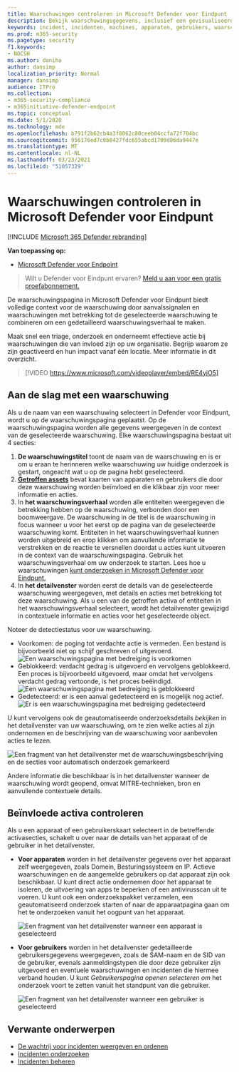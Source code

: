 ```yaml
---
title: Waarschuwingen controleren in Microsoft Defender voor Eindpunt
description: Bekijk waarschuwingsgegevens, inclusief een gevisualiseerd waarschuwingsverhaal en details voor elke stap van de keten.
keywords: incident, incidenten, machines, apparaten, gebruikers, waarschuwingen, waarschuwing, onderzoek, grafiek, bewijs
ms.prod: m365-security
ms.pagetype: security
f1.keywords:
- NOCSH
ms.author: daniha
author: dansimp
localization_priority: Normal
manager: dansimp
audience: ITPro
ms.collection:
- m365-security-compliance
- m365initiative-defender-endpoint
ms.topic: conceptual
ms.date: 5/1/2020
ms.technology: mde
ms.openlocfilehash: b791f2b62cb4a3f8062c80ceeb04ccfa72f704bc
ms.sourcegitcommit: 956176ed7c8b8427fdc655abcd1709d86da9447e
ms.translationtype: MT
ms.contentlocale: nl-NL
ms.lasthandoff: 03/23/2021
ms.locfileid: "51057329"
---
```

# <a name="review-alerts-in-microsoft-defender-for-endpoint"></a>Waarschuwingen controleren in Microsoft Defender voor Eindpunt

[!INCLUDE [Microsoft 365 Defender rebranding](../../includes/microsoft-defender.md)]


**Van toepassing op:**
- [Microsoft Defender voor Endpoint](https://go.microsoft.com/fwlink/?linkid=2154037)

>Wilt u Defender voor Eindpunt ervaren? [Meld u aan voor een gratis proefabonnement.](https://www.microsoft.com/microsoft-365/windows/microsoft-defender-atp?ocid=docs-wdatp-managealerts-abovefoldlink)

De waarschuwingspagina in Microsoft Defender voor Eindpunt biedt volledige context voor de waarschuwing door aanvalssignalen en waarschuwingen met betrekking tot de geselecteerde waarschuwing te combineren om een gedetailleerd waarschuwingsverhaal te maken.

Maak snel een triage, onderzoek en onderneemt effectieve actie bij waarschuwingen die van invloed zijn op uw organisatie. Begrijp waarom ze zijn geactiveerd en hun impact vanaf één locatie. Meer informatie in dit overzicht.

> [!VIDEO https://www.microsoft.com/videoplayer/embed/RE4yiO5]

## <a name="getting-started-with-an-alert"></a>Aan de slag met een waarschuwing

Als u de naam van een waarschuwing selecteert in Defender voor Eindpunt, wordt u op de waarschuwingspagina geplaatst. Op de waarschuwingspagina worden alle gegevens weergegeven in de context van de geselecteerde waarschuwing. Elke waarschuwingspagina bestaat uit 4 secties:

1. **De waarschuwingstitel** toont de naam van de waarschuwing en is er om u eraan te herinneren welke waarschuwing uw huidige onderzoek is gestart, ongeacht wat u op de pagina hebt geselecteerd.
2. [**Getroffen assets**](#review-affected-assets) bevat kaarten van apparaten en gebruikers die door deze waarschuwing worden beïnvloed en die klikbaar zijn voor meer informatie en acties.
3. In **het waarschuwingsverhaal** worden alle entiteiten weergegeven die betrekking hebben op de waarschuwing, verbonden door een boomweergave. De waarschuwing in de titel is de waarschuwing in focus wanneer u voor het eerst op de pagina van de geselecteerde waarschuwing komt. Entiteiten in het waarschuwingsverhaal kunnen worden uitgebreid en erop klikken om aanvullende informatie te verstrekken en de reactie te versnellen doordat u acties kunt uitvoeren in de context van de waarschuwingspagina. Gebruik het waarschuwingsverhaal om uw onderzoek te starten. Lees hoe u waarschuwingen [kunt onderzoeken in Microsoft Defender voor Eindpunt.](https://docs.microsoft.com/microsoft-365/security/defender-endpoint/investigate-alerts)
4. In **het detailvenster** worden eerst de details van de geselecteerde waarschuwing weergegeven, met details en acties met betrekking tot deze waarschuwing. Als u een van de getroffen activa of entiteiten in het waarschuwingsverhaal selecteert, wordt het detailvenster gewijzigd in contextuele informatie en acties voor het geselecteerde object.

Noteer de detectiestatus voor uw waarschuwing. 
- Voorkomen: de poging tot verdachte actie is vermeden. Een bestand is bijvoorbeeld niet op schijf geschreven of uitgevoerd.
![Een waarschuwingspagina met bedreiging is voorkomen](images/detstat-prevented.png)
- Geblokkeerd: verdacht gedrag is uitgevoerd en vervolgens geblokkeerd. Een proces is bijvoorbeeld uitgevoerd, maar omdat het vervolgens verdacht gedrag vertoonde, is het proces beëindigd.
![Een waarschuwingspagina met bedreiging is geblokkeerd](images/detstat-blocked.png)
- Gedetecteerd: er is een aanval gedetecteerd en is mogelijk nog actief.
![Er is een waarschuwingspagina met bedreiging gedetecteerd](images/detstat-detected.png)




U kunt vervolgens ook de geautomatiseerde onderzoeksdetails *bekijken* in het detailvenster van uw waarschuwing, om te zien welke acties al zijn ondernomen en de beschrijving van de waarschuwing voor aanbevolen acties te lezen.

![Een fragment van het detailvenster met de waarschuwingsbeschrijving en de secties voor automatisch onderzoek gemarkeerd](images/alert-air-and-alert-description.png)

Andere informatie die beschikbaar is in het detailvenster wanneer de waarschuwing wordt geopend, omvat MITRE-technieken, bron en aanvullende contextuele details.




## <a name="review-affected-assets"></a>Beïnvloede activa controleren

Als u een apparaat of een gebruikerskaart selecteert in de betreffende activasecties, schakelt u over naar de details van het apparaat of de gebruiker in het detailvenster.

- **Voor apparaten** worden in het detailvenster gegevens over het apparaat zelf weergegeven, zoals Domein, Besturingssysteem en IP. Actieve waarschuwingen en de aangemelde gebruikers op dat apparaat zijn ook beschikbaar. U kunt direct actie ondernemen door het apparaat te isoleren, de uitvoering van apps te beperken of een antivirusscan uit te voeren. U kunt ook een onderzoekspakket verzamelen, een geautomatiseerd onderzoek starten of naar de apparaatpagina gaan om het te onderzoeken vanuit het oogpunt van het apparaat.

   ![Een fragment van het detailvenster wanneer een apparaat is geselecteerd](images/device-page-details.png)

- **Voor gebruikers** worden in het detailvenster gedetailleerde gebruikersgegevens weergegeven, zoals de SAM-naam en de SID van de gebruiker, evenals aanmeldingstypen die door deze gebruiker zijn uitgevoerd en eventuele waarschuwingen en incidenten die hiermee verband houden. U kunt *Gebruikerspagina openen selecteren om* het onderzoek voort te zetten vanuit het standpunt van die gebruiker.

   ![Een fragment van het detailvenster wanneer een gebruiker is geselecteerd](images/user-page-details.png)


## <a name="related-topics"></a>Verwante onderwerpen

- [De wachtrij voor incidenten weergeven en ordenen](view-incidents-queue.md)
- [Incidenten onderzoeken](investigate-incidents.md)
- [Incidenten beheren](manage-incidents.md)
